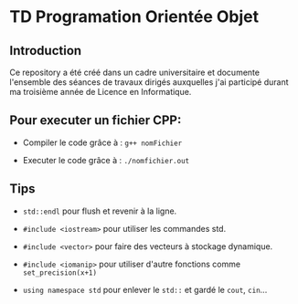# TD Programation Orientée Objet

## Introduction
Ce repository a été créé dans un cadre universitaire et documente l'ensemble des séances de travaux dirigés auxquelles j'ai participé durant ma troisième année de Licence en Informatique.

## Pour executer un fichier CPP:

- Compiler le code grâce à : ```g++ nomFichier```

- Executer le code grâce à : ```./nomfichier.out```

## Tips

- ```std::endl``` pour flush et revenir à la ligne.

- ```#include <iostream>``` pour utiliser les commandes std.

- ```#include <vector>``` pour faire des vecteurs à stockage dynamique.

- ```#include <iomanip>``` pour utiliser d'autre fonctions comme ```set_precision(x+1)```

- ```using namespace std``` pour enlever le ```std::``` et gardé le ```cout```, ```cin```...